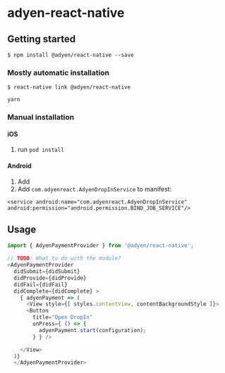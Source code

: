 
# adyen-react-native

## Getting started

`$ npm install @adyen/react-native --save`

### Mostly automatic installation

`$ react-native link @adyen/react-native`

`yarn`

### Manual installation


#### iOS

1. run `pod install`

#### Android

1. Add
2. Add `com.adyenreact.AdyenDropInService` to manifest:

`<service
  android:name="com.adyenreact.AdyenDropInService"
  android:permission="android.permission.BIND_JOB_SERVICE"/>`

## Usage
```javascript
import { AdyenPaymentProvider } from '@adyen/react-native';

// TODO: What to do with the module?
<AdyenPaymentProvider
  didSubmit={didSubmit}
  didProvide={didProvide}
  didFail={didFail}
  didComplete={didComplete} >
    { adyenPayment => (
      <View style={[ styles.contentView, contentBackgroundStyle ]}>
      <Button
        title="Open DropIn"
        onPress={ () => {
          adyenPayment.start(configuration);
        } } />

    </View>
  )}
  </AdyenPaymentProvider>
```
